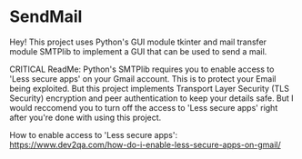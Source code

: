 # SendMail
Hey! This project uses Python's GUI module tkinter and mail transfer module SMTPlib to implement a GUI that can be used to send a mail.

CRITICAL ReadMe: Python's SMTPlib requires you to enable access to 'Less secure apps' on your Gmail account. This is to protect your 
Email being exploited. But this project implements Transport Layer Security (TLS Security) encryption and peer authentication to keep your
details safe. But I would reccomend you to turn off the access to 'Less secure apps' right after you're done with using this project.

How to enable access to 'Less secure apps':
https://www.dev2qa.com/how-do-i-enable-less-secure-apps-on-gmail/
